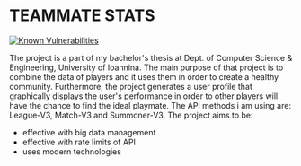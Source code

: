 # TEAMMATE STATS
[![Known Vulnerabilities](https://snyk.io/test/github/satner/diplomatiki/badge.svg?targetFile=package.json)](https://snyk.io/test/github/satner/diplomatiki?targetFile=package.json)

The project is a part of my bachelor's thesis at Dept. of Computer Science & Engineering, University of Ioannina. The main purpose of that project is to combine the data of players and it uses them in order to create a healthy community. Furthermore, the project generates a user profile that graphically displays the user's performance in order to other players will have the chance to find the ideal playmate. The API methods i am using are: League-V3, Match-V3 and Summoner-V3. The project aims to be: 
* effective with big data management
* effective with rate limits of API 
* uses modern technologies

